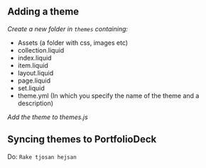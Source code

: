 ## Adding a theme

*Create a new folder in `themes` containing:*

* Assets (a folder with css, images etc)
* collection.liquid
* index.liquid
* item.liquid
* layout.liquid
* page.liquid
* set.liquid
* theme.yml (In which you specify the name of the theme and a description)

*Add the theme to themes.js*

## Syncing themes to PortfolioDeck

Do: `Rake tjosan hejsan`